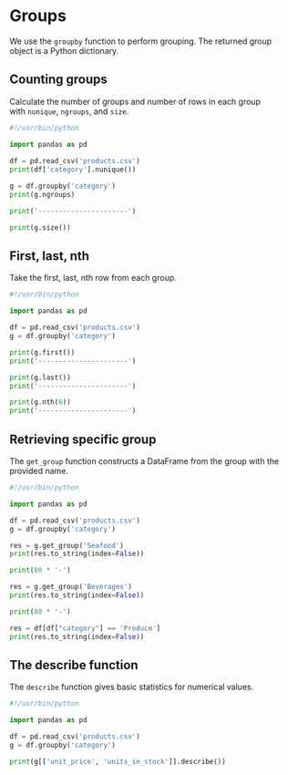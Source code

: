 # Groups

We use the `groupby` function to perform grouping. The returned group  
object is a Python dictionary.  

## Counting groups

Calculate the number of groups and number of rows in each group  
with `nunique`, `ngroups`, and `size`.   

```python
#!/usr/bin/python

import pandas as pd 
  
df = pd.read_csv('products.csv') 
print(df['category'].nunique())

g = df.groupby('category')
print(g.ngroups)

print('----------------------')

print(g.size())
```

## First, last, nth

Take the first, last, nth row from each group. 

```python
#!/usr/bin/python

import pandas as pd 

df = pd.read_csv('products.csv') 
g = df.groupby('category')

print(g.first())
print('----------------------')

print(g.last())
print('----------------------')

print(g.nth(6))
print('----------------------')
```

## Retrieving specific group 

The `get_group` function constructs a DataFrame from the group with the provided name.  

```python
#!/usr/bin/python

import pandas as pd

df = pd.read_csv('products.csv')
g = df.groupby('category')

res = g.get_group('Seafood')
print(res.to_string(index=False))

print(80 * '-')

res = g.get_group('Beverages')
print(res.to_string(index=False))

print(80 * '-')

res = df[df["category"] == 'Produce']
print(res.to_string(index=False))
```

## The describe function 

The `describe` function gives basic statistics for numerical values.  

```python
#!/usr/bin/python

import pandas as pd

df = pd.read_csv('products.csv')
g = df.groupby('category')

print(g[['unit_price', 'units_in_stock']].describe())
```

